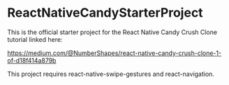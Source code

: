 # ReactNativeCandyStarterProject

This is the official starter project for the React Native Candy Crush Clone tutorial linked here:

https://medium.com/@NumberShapes/react-native-candy-crush-clone-1-of-d18f414a879b

This project requires react-native-swipe-gestures and react-navigation. 

